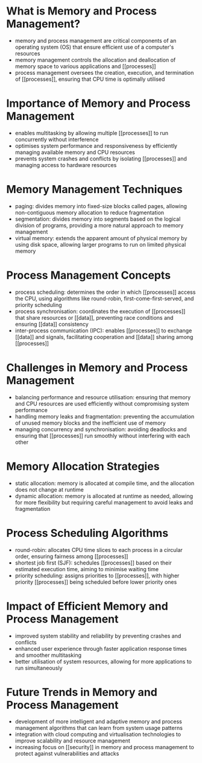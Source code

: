 # What is Memory and Process Management?
- memory and process management are critical components of an operating system (OS) that ensure efficient use of a computer's resources
- memory management controls the allocation and deallocation of memory space to various applications and [[processes]]
- process management oversees the creation, execution, and termination of [[processes]], ensuring that CPU time is optimally utilised

# Importance of Memory and Process Management
- enables multitasking by allowing multiple [[processes]] to run concurrently without interference
- optimises system performance and responsiveness by efficiently managing available memory and CPU resources
- prevents system crashes and conflicts by isolating [[processes]] and managing access to hardware resources

# Memory Management Techniques
- paging: divides memory into fixed-size blocks called pages, allowing non-contiguous memory allocation to reduce fragmentation
- segmentation: divides memory into segments based on the logical division of programs, providing a more natural approach to memory management
- virtual memory: extends the apparent amount of physical memory by using disk space, allowing larger programs to run on limited physical memory

# Process Management Concepts
- process scheduling: determines the order in which [[processes]] access the CPU, using algorithms like round-robin, first-come-first-served, and priority scheduling
- process synchronisation: coordinates the execution of [[processes]] that share resources or [[data]], preventing race conditions and ensuring [[data]] consistency
- inter-process communication (IPC): enables [[processes]] to exchange [[data]] and signals, facilitating cooperation and [[data]] sharing among [[processes]]

# Challenges in Memory and Process Management
- balancing performance and resource utilisation: ensuring that memory and CPU resources are used efficiently without compromising system performance
- handling memory leaks and fragmentation: preventing the accumulation of unused memory blocks and the inefficient use of memory
- managing concurrency and synchronisation: avoiding deadlocks and ensuring that [[processes]] run smoothly without interfering with each other

# Memory Allocation Strategies
- static allocation: memory is allocated at compile time, and the allocation does not change at runtime
- dynamic allocation: memory is allocated at runtime as needed, allowing for more flexibility but requiring careful management to avoid leaks and fragmentation

# Process Scheduling Algorithms
- round-robin: allocates CPU time slices to each process in a circular order, ensuring fairness among [[processes]]
- shortest job first (SJF): schedules [[processes]] based on their estimated execution time, aiming to minimise waiting time
- priority scheduling: assigns priorities to [[processes]], with higher priority [[processes]] being scheduled before lower priority ones

# Impact of Efficient Memory and Process Management
- improved system stability and reliability by preventing crashes and conflicts
- enhanced user experience through faster application response times and smoother multitasking
- better utilisation of system resources, allowing for more applications to run simultaneously

# Future Trends in Memory and Process Management
- development of more intelligent and adaptive memory and process management algorithms that can learn from system usage patterns
- integration with cloud computing and virtualisation technologies to improve scalability and resource management
- increasing focus on [[security]] in memory and process management to protect against vulnerabilities and attacks